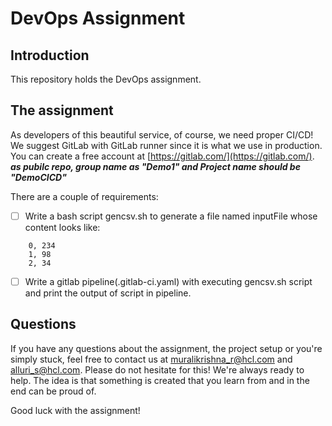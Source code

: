 # DevOps Assignment

## Introduction
This repository holds the DevOps assignment. 

## The assignment
As developers of this beautiful service, of course, we need proper CI/CD! We suggest GitLab with GitLab runner since it is what we use in production. You can create a free account at [https://gitlab.com/](https://gitlab.com/). _**as pubilc repo, group name as "Demo1" and Project name should be "DemoCICD"**_

There are a couple of requirements:
- [ ] Write a bash script gencsv.sh to generate a file named inputFile whose content looks like:
```
    0, 234
    1, 98
    2, 34
```
- [ ] Write a gitlab pipeline(.gitlab-ci.yaml) with executing gencsv.sh script and print the output of script in pipeline.

## Questions
If you have any questions about the assignment, the project setup or you're simply stuck, feel free to contact us at <a href='mailto:muralikrishna_r@hcl.com'>muralikrishna_r@hcl.com</a> and <a href='mailto:alluri_s@hcl.com'>alluri_s@hcl.com</a>. Please do not hesitate for this! We're always ready to help. The idea is that something is created that you learn from and in the end can be proud of.

Good luck with the assignment!
